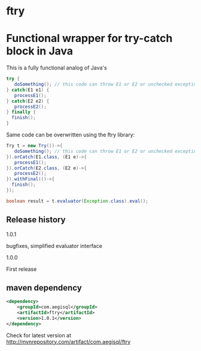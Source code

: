 # ftry
# Functional wrapper for try-catch block in Java

This is a fully functional analog of Java's
```java
try {
   doSomething(); // this code can throw E1 or E2 or unchecked exceptiuons
} catch(E1 e1) {
   processE1();
} catch(E2 e2) {
   processE2();
} finally {
  finish();
}
```

Same code can be overwritten using the ftry library:

```java
Try t = new Try(()->{
   doSomething(); // this code can throw E1 or E2 or unchecked exceptiuons
}).orCatch(E1.class, (E1 e)->{
   processE1();
}).orCatch(E2.class, (E2 e)->{
   processE2();
}).withFinal(()->{
  finish();
});

boolean result = t.evaluator(Exception.class).eval();
```

## Release history

1.0.1

bugfixes, simplified evaluator interface

1.0.0

First release

## maven dependency
```xml
<dependency>
    <groupId>com.aegisql</groupId>
    <artifactId>ftry</artifactId>
    <version>1.0.1</version>
</dependency>
```

Check for latest version at http://mvnrepository.com/artifact/com.aegisql/ftry

